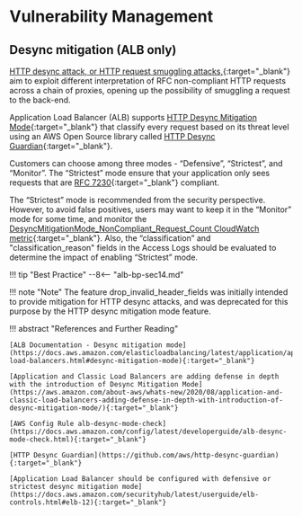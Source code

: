 # Vulnerability Management

## Desync mitigation (ALB only)

[HTTP desync attack, or HTTP request smuggling attacks,](https://en.wikipedia.org/wiki/HTTP_request_smuggling){:target="_blank"} aim to exploit different interpretation of RFC non-compliant HTTP requests across a chain of proxies, opening up the possibility of smuggling a request to the back-end.

Application Load Balancer (ALB) supports [HTTP Desync Mitigation Mode](https://docs.aws.amazon.com/elasticloadbalancing/latest/application/application-load-balancers.html#desync-mitigation-mode){:target="_blank"} that classify every request based on its threat level using an AWS Open Source library called [HTTP Desync Guardian](https://github.com/aws/http-desync-guardian){:target="_blank"}.

Customers can choose among three modes - “Defensive”, “Strictest”, and “Monitor”. The “Strictest” mode ensure that your application only sees requests that are [RFC 7230](https://datatracker.ietf.org/doc/html/rfc7230){:target="_blank"} compliant.

The “Strictest” mode is recommended from the security perspective. However, to avoid false positives, users may want to keep it in the “Monitor” mode for some time, and monitor the [DesyncMitigationMode_NonCompliant_Request_Count CloudWatch metric](https://docs.aws.amazon.com/elasticloadbalancing/latest/application/load-balancer-cloudwatch-metrics.html#load-balancer-metrics-alb){:target="_blank"}. Also, the “classification” and "classification_reason" fields in the Access Logs should be evaluated to determine the impact of enabling “Strictest” mode.

!!! tip "Best Practice"
--8<-- "alb-bp-sec14.md"

!!! note "Note"
    The feature drop_invalid_header_fields was initially intended to provide mitigation for HTTP desync attacks, and was deprecated for this purpose by the HTTP desync mitigation mode feature.

!!! abstract "References and Further Reading"

    [ALB Documentation - Desync mitigation mode](https://docs.aws.amazon.com/elasticloadbalancing/latest/application/application-load-balancers.html#desync-mitigation-mode){:target="_blank"}

    [Application and Classic Load Balancers are adding defense in depth with the introduction of Desync Mitigation Mode](https://aws.amazon.com/about-aws/whats-new/2020/08/application-and-classic-load-balancers-adding-defense-in-depth-with-introduction-of-desync-mitigation-mode/){:target="_blank"}

    [AWS Config Rule alb-desync-mode-check](https://docs.aws.amazon.com/config/latest/developerguide/alb-desync-mode-check.html){:target="_blank"}

    [HTTP Desync Guardian](https://github.com/aws/http-desync-guardian){:target="_blank"}

    [Application Load Balancer should be configured with defensive or strictest desync mitigation mode](https://docs.aws.amazon.com/securityhub/latest/userguide/elb-controls.html#elb-12){:target="_blank"}